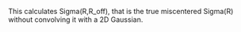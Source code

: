 This calculates Sigma(R,R_off), that is the true miscentered
Sigma(R) without convolving it with a 2D Gaussian.